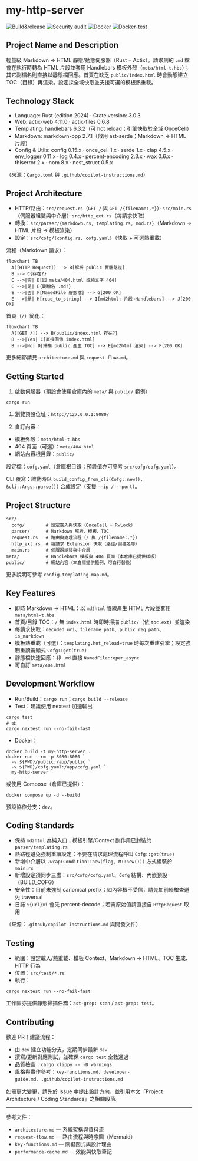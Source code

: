 # my-http-server

[![Build&release](https://github.com/Paul-16098/my-http-server/actions/workflows/cli.yml/badge.svg?branch=main)](https://github.com/Paul-16098/my-http-server/actions/workflows/cli.yml) [![Security audit](https://github.com/Paul-16098/my-http-server/actions/workflows/Security-audit.yml/badge.svg)](https://github.com/Paul-16098/my-http-server/actions/workflows/Security-audit.yml) [![Docker](https://github.com/Paul-16098/my-http-server/actions/workflows/docker-publish.yml/badge.svg)](https://github.com/Paul-16098/my-http-server/actions/workflows/docker-publish.yml) [![Docker-test](https://github.com/Paul-16098/my-http-server/actions/workflows/docker-test.yml/badge.svg?branch=dev)](https://github.com/Paul-16098/my-http-server/actions/workflows/docker-test.yml)

## Project Name and Description

輕量級 Markdown → HTML 靜態/動態伺服器（Rust + Actix）。請求到的 `.md` 檔會在執行時轉為 HTML 片段並套用 Handlebars 模板外殼（`meta/html-t.hbs`）；其它副檔名則直接以靜態檔回應。首頁在缺乏 `public/index.html` 時會動態建立 TOC（目錄）再渲染。設定採全域快取並支援可選的模板熱重載。

## Technology Stack

- Language: Rust (edition 2024) · Crate version: 3.0.3
- Web: actix-web 4.11.0 · actix-files 0.6.8
- Templating: handlebars 6.3.2（可 hot reload；引擎快取於全域 OnceCell）
- Markdown: markdown-ppp 2.7.1（啟用 ast-serde；Markdown → HTML 片段）
- Config & Utils: config 0.15.x · once_cell 1.x · serde 1.x · clap 4.5.x · env_logger 0.11.x · log 0.4.x · percent-encoding 2.3.x · wax 0.6.x · thiserror 2.x · nom 8.x · nest_struct 0.5.x

（來源：`Cargo.toml` 與 `.github/copilot-instructions.md`）

## Project Architecture

- HTTP/路由：`src/request.rs`（`GET /` 與 `GET /{filename:.*}`）· `src/main.rs`（伺服器組裝與中介層）· `src/http_ext.rs`（每請求快取）
- 轉換：`src/parser/{markdown.rs, templating.rs, mod.rs}`（Markdown → HTML 片段 → 模板渲染）
- 設定：`src/cofg/{config.rs, cofg.yaml}`（快取 + 可選熱重載）

流程（Markdown 請求）：

```mermaid
flowchart TB
  A([HTTP Request]) --> B[解析 public 實體路徑]
  B --> C{存在?}
  C -->|否| D[回 meta/404.html 或純文字 404]
  C -->|是| E{副檔名 .md?}
  E -->|否| F[NamedFile 靜態檔] --> G[200 OK]
  E -->|是| H[read_to_string] --> I[md2html: 片段→Handlebars] --> J[200 OK]
```

首頁（`/`）簡化：

```mermaid
flowchart TB
  A([GET /]) --> B{public/index.html 存在?}
  B -->|Yes| C[直接回傳 index.html]
  B -->|No| D[掃描 public 產生 TOC] --> E[md2html 渲染] --> F[200 OK]
```

更多細節請見 `architecture.md` 與 `request-flow.md`。

## Getting Started

1. 啟動伺服器（預設會使用倉庫內的 `meta/` 與 `public/` 範例）

```pwsh
cargo run
```

1. 瀏覽預設位址：`http://127.0.0.1:8080/`

1. 自訂內容：

- 模板外殼：`meta/html-t.hbs`
- 404 頁面（可選）：`meta/404.html`
- 網站內容根目錄：`public/`

設定檔：`cofg.yaml`（倉庫根目錄；預設值亦可參考 `src/cofg/cofg.yaml`）。

CLI 覆寫：啟動時以 `build_config_from_cli(Cofg::new(), &cli::Args::parse())` 合成設定（支援 `--ip / --port`）。

## Project Structure

```text
src/
  cofg/        # 設定載入與快取（OnceCell + RwLock）
  parser/      # Markdown 解析、模板、TOC
  request.rs   # 路由與處理流程（/ 與 /{filename:.*}）
  http_ext.rs  # 每請求 Extension 快取（路徑/副檔名等）
  main.rs      # 伺服器組裝與中介層
meta/          # Handlebars 模板與 404 頁面（本倉庫已提供樣板）
public/        # 網站內容（本倉庫提供範例，可自行替換）
```

更多說明可參考 `config-templating-map.md`。

## Key Features

- 即時 Markdown → HTML：以 `md2html` 管線產生 HTML 片段並套用 `meta/html-t.hbs`
- 首頁/目錄 TOC：`/` 無 `index.html` 時即時掃描 `public/`（依 `toc.ext`）並渲染
- 每請求快取：`decoded_uri`、`filename_path`、`public_req_path`、`is_markdown`
- 模板熱重載（可選）：`templating.hot_reload=true` 時每次重建引擎；設定強制重讀需顯式 `Cofg::get(true)`
- 靜態檔快速回應：非 `.md` 直接 `NamedFile::open_async`
- 可自訂 `meta/404.html`

## Development Workflow

- Run/Build：`cargo run`；`cargo build --release`
- Test：建議使用 nextest 加速輸出

```pwsh
cargo test
# 或
cargo nextest run --no-fail-fast
```

- Docker：

```pwsh
docker build -t my-http-server .
docker run --rm -p 8080:8080 `
  -v ${PWD}/public:/app/public `
  -v ${PWD}/cofg.yaml:/app/cofg.yaml `
  my-http-server
```

或使用 Compose（倉庫已提供）：

```pwsh
docker compose up -d --build
```

預設協作分支：`dev`。

## Coding Standards

- 保持 `md2html` 為純入口；模板引擎/Context 副作用已封裝於 `parser/templating.rs`
- 熱路徑避免強制重讀設定：不要在請求處理流程呼叫 `Cofg::get(true)`
- 新增中介層以 `.wrap(Condition::new(flag, M::new()))` 方式組裝於 `main.rs`
- 新增設定須同步三處：`src/cofg/cofg.yaml`、`Cofg` 結構、內嵌預設（BUILD_COFG）
- 安全性：目前未強制 canonical prefix；如內容根不受信，請先加前綴檢查避免 traversal
- 日誌 `%{url}xi` 會先 percent-decode；若需原始值請直接自 `HttpRequest` 取用

（來源：`.github/copilot-instructions.md` 與開發文件）

## Testing

- 範圍：設定載入/熱重載、模板 Context、Markdown → HTML、TOC 生成、HTTP 行為
- 位置：`src/test/*.rs`
- 執行：

```pwsh
cargo nextest run --no-fail-fast
```

工作區亦提供靜態掃描任務：`ast-grep: scan` / `ast-grep: test`。

## Contributing

歡迎 PR！建議流程：

- 由 `dev` 建立功能分支，定期同步最新 `dev`
- 撰寫/更新對應測試，並確保 `cargo test` 全數通過
- 品質檢查：`cargo clippy -- -D warnings`
- 風格與實作參考：`key-functions.md`、`developer-guide.md`、`.github/copilot-instructions.md`

如需更大變更，請先於 Issue 中提出設計方向，並引用本文「Project Architecture / Coding Standards」之相關段落。

---

參考文件：

- `architecture.md` — 系統架構與資料流
- `request-flow.md` — 路由流程與時序圖（Mermaid）
- `key-functions.md` — 關鍵函式與設計理由
- `performance-cache.md` — 效能與快取筆記
